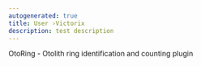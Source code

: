 ```yaml
---
autogenerated: true
title: User ›Victorix
description: test description
---
```


OtoRing - Otolith ring identification and counting plugin
